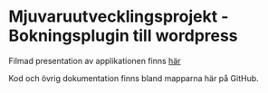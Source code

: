 Mjuvaruutvecklingsprojekt - Bokningsplugin till wordpress
==============================
<p>Filmad presentation av applikationen finns <a href="https://www.youtube.com/watch?v=1TDudEu--0c">här</a></p>
<p>Kod och övrig dokumentation finns bland mapparna här på GitHub.</p>
